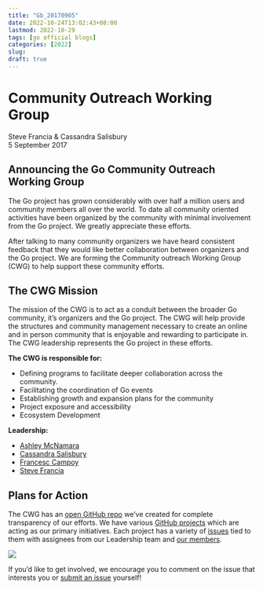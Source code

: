 ```yaml
---
title: "Gb_20170905"
date: 2022-10-24T13:02:43+08:00
lastmod: 2022-10-29
tags: [go official blogs]
categories: [2022]
slug:
draft: true
---
```


# Community Outreach Working Group

Steve Francia & Cassandra Salisbury  
5 September 2017

## Announcing the Go Community Outreach Working Group

The Go project has grown considerably with over half a million users and community members all over the world. To date all community oriented activities have been organized by the community with minimal involvement from the Go project. We greatly appreciate these efforts.

After talking to many community organizers we have heard consistent feedback that they would like better collaboration between organizers and the Go project. We are forming the Community outreach Working Group (CWG) to help support these community efforts.

## The CWG Mission

The mission of the CWG is to act as a conduit between the broader Go community, it’s organizers and the Go project. The CWG will help provide the structures and community management necessary to create an online and in person community that is enjoyable and rewarding to participate in. The CWG leadership represents the Go project in these efforts.

**The CWG is responsible for:**

- Defining programs to facilitate deeper collaboration across the community.
- Facilitating the coordination of Go events
- Establishing growth and expansion plans for the community
- Project exposure and accessibility
- Ecosystem Development

**Leadership:**

- [Ashley McNamara](https://twitter.com/ashleymcnamara)
- [Cassandra Salisbury](https://twitter.com/Cassandraoid)
- [Francesc Campoy](https://twitter.com/francesc)
- [Steve Francia](https://twitter.com/spf13)

## Plans for Action

The CWG has an [open GitHub repo](https://github.com/golang/cwg) we’ve created for complete transparency of our efforts. We have various [GitHub projects](https://github.com/golang/cwg/projects) which are acting as our primary initiatives. Each project has a variety of [issues](https://github.com/golang/cwg/issues) tied to them with assignees from our Leadership team and [our members](https://github.com/golang/cwg/issues/15).

![](cwg/project.png)

If you’d like to get involved, we encourage you to comment on the issue that interests you or [submit an issue](https://github.com/golang/cwg/issues/new) yourself!